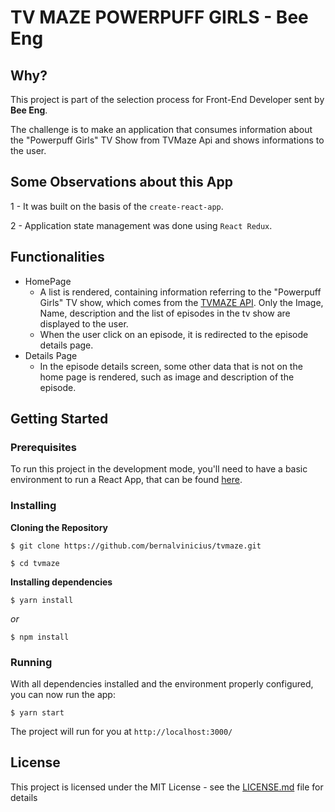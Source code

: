 # TV MAZE POWERPUFF GIRLS - Bee Eng


## Why?


This project is part of the selection process for Front-End Developer sent by **Bee Eng**.


The challenge is to make an application that consumes information about the "Powerpuff Girls" TV Show from TVMaze Api and shows informations to the user.


## Some Observations about this App

1 - It was built on the basis of the `create-react-app`.

2 - Application state management was done using `React Redux`.

## Functionalities

- HomePage
  -  A list is rendered, containing information referring to the "Powerpuff Girls" TV show, which comes from the [TVMAZE API](https://www.tvmaze.com/api). Only the Image, Name, description and the list of episodes in the tv show are displayed to the user.
  -  When the user click on an episode, it is redirected to the episode details page.
 - Details Page
   - In the episode details screen, some other data that is not on the home page is rendered, such as image and description of the episode.  

## Getting Started

### Prerequisites

To run this project in the development mode, you'll need to have a basic environment to run a React App, that can be found [here](https://reactjs.org/docs/getting-started.html).

### Installing

**Cloning the Repository**

```
$ git clone https://github.com/bernalvinicius/tvmaze.git
```

```
$ cd tvmaze
```

**Installing dependencies**

```
$ yarn install
```

_or_

```
$ npm install
```

### Running

With all dependencies installed and the environment properly configured, you can now run the app:

```
$ yarn start
```

The project will run for you at `http://localhost:3000/`

## License

This project is licensed under the MIT License - see the [LICENSE.md](https://github.com/steniowagner/mindCast/blob/master/LICENSE) file for details
